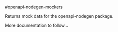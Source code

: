 #openapi-nodegen-mockers

Returns mock data for the openapi-nodegen package.

More documentation to follow...
